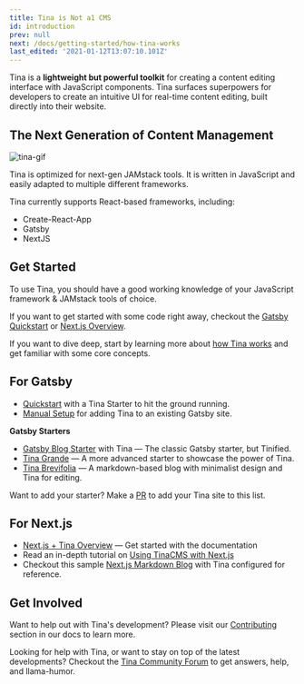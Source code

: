 ```yaml
---
title: Tina is Not a1 CMS
id: introduction
prev: null
next: /docs/getting-started/how-tina-works
last_edited: '2021-01-12T13:07:10.101Z'
---
```


Tina is a **lightweight but powerful toolkit** for creating a content editing interface with JavaScript components. Tina surfaces superpowers for developers to create an intuitive UI for real-time content editing, built directly into their website.

## The Next Generation of Content Management

![tina-gif](https://res.cloudinary.com/forestry-demo/video/upload/du_16,w_700,e_loop/v1571159974/tina-hero-demo.gif)

Tina is optimized for next-gen JAMstack tools. It is written in JavaScript and easily adapted to multiple different frameworks.

Tina currently supports React-based frameworks, including:

- Create-React-App
- Gatsby
- NextJS

## Get Started

To use Tina, you should have a good working knowledge of your JavaScript framework & JAMstack tools of choice.

If you want to get started with some code right away, checkout the [Gatsby Quickstart](/docs/gatsby/quickstart) or [Next.js Overview](/docs/nextjs/overview).

If you want to dive deep, start by learning more about [how Tina works](/docs/getting-started/how-tina-works) and get familiar with some core concepts.

## For Gatsby

- [Quickstart](/docs/gatsby/quickstart) with a Tina Starter to hit the ground running.
- [Manual Setup](/docs/gatsby/manual-setup) for adding Tina to an existing Gatsby site.

**Gatsby Starters**
- [Gatsby Blog Starter](https://github.com/tinacms/gatsby-starter-tinacms) with Tina — The classic Gatsby starter, but Tinified.
- [Tina Grande](https://github.com/tinacms/tina-starter-grande) — A more advanced starter to showcase the power of Tina.
- [Tina Brevifolia](https://github.com/kendallstrautman/brevifolia-gatsby-tinacms) — A markdown-based blog with minimalist design and Tina for editing.

Want to add your starter? Make a [PR](/docs/contributing/guidelines) to add your Tina site to this list.

## For Next.js

- [Next.js + Tina Overview](/docs/nextjs/overview) — Get started with the documentation
- Read an in-depth tutorial on [Using TinaCMS with Next.js](/blog/using-tinacms-with-nextjs/)
- Checkout this sample [Next.js Markdown Blog](https://github.com/kendallstrautman/brevifolia-next-tinacms) with Tina configured for reference.

## Get Involved

Want to help out with Tina's development? Please visit our [Contributing](/docs/contributing/guidelines) section in our docs to learn more.

Looking for help with Tina, or want to stay on top of the latest developments? Checkout the [Tina Community Forum](https://community.tinacms.org/) to get answers, help, and llama-humor.
